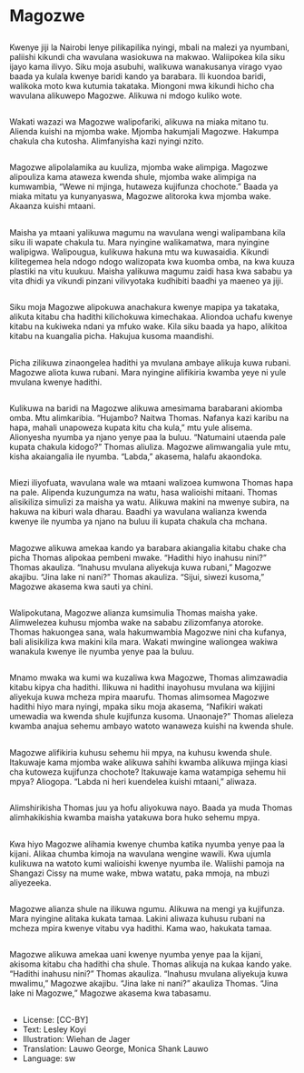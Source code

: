# Magozwe

##
Kwenye jiji la Nairobi lenye pilikapilika nyingi, mbali na malezi ya nyumbani, paliishi kikundi cha wavulana wasiokuwa na makwao. Waliipokea kila siku ijayo kama ilivyo. Siku moja asubuhi, walikuwa wanakusanya virago vyao baada ya kulala kwenye baridi kando ya barabara. Ili kuondoa baridi, walikoka moto kwa kutumia takataka. Miongoni mwa kikundi hicho cha wavulana alikuwepo Magozwe. Alikuwa ni mdogo kuliko wote.

##
Wakati wazazi wa Magozwe walipofariki, alikuwa na miaka mitano tu. Alienda kuishi na mjomba wake. Mjomba hakumjali Magozwe. Hakumpa chakula cha kutosha. Alimfanyisha kazi nyingi nzito.

##
Magozwe alipolalamika au kuuliza, mjomba wake alimpiga. Magozwe alipouliza kama ataweza kwenda shule, mjomba wake alimpiga na kumwambia, “Wewe ni mjinga, hutaweza kujifunza chochote.” Baada ya miaka mitatu ya kunyanyaswa, Magozwe alitoroka kwa mjomba wake. Akaanza kuishi mtaani.

##
Maisha ya mtaani yalikuwa magumu na wavulana wengi walipambana kila siku ili wapate chakula tu. Mara nyingine walikamatwa, mara nyingine walipigwa. Walipougua, kulikuwa hakuna mtu wa kuwasaidia. Kikundi kilitegemea hela ndogo ndogo walizopata kwa kuomba omba, na kwa kuuza plastiki na vitu kuukuu. Maisha yalikuwa magumu zaidi hasa kwa sababu ya vita dhidi ya vikundi pinzani vilivyotaka kudhibiti baadhi ya maeneo ya jiji.

##
Siku moja Magozwe alipokuwa anachakura kwenye mapipa ya takataka, alikuta kitabu cha hadithi kilichokuwa kimechakaa. Aliondoa uchafu kwenye kitabu na kukiweka ndani ya mfuko wake. Kila siku baada ya hapo, alikitoa kitabu na kuangalia picha. Hakujua kusoma maandishi.

##
Picha zilikuwa zinaongelea hadithi ya mvulana ambaye alikuja kuwa rubani. Magozwe aliota kuwa rubani. Mara nyingine alifikiria kwamba yeye ni yule mvulana kwenye hadithi.

##
Kulikuwa na baridi na Magozwe alikuwa amesimama barabarani akiomba omba. Mtu alimkaribia. “Hujambo? Naitwa Thomas. Nafanya kazi karibu na hapa, mahali unapoweza kupata kitu cha kula,” mtu yule alisema. Alionyesha nyumba ya njano yenye paa la buluu. “Natumaini utaenda pale kupata chakula kidogo?” Thomas aliuliza. Magozwe alimwangalia yule mtu, kisha akaiangalia ile nyumba. “Labda,” akasema, halafu akaondoka.

##
Miezi iliyofuata, wavulana wale wa mtaani walizoea kumwona Thomas hapa na pale. Alipenda kuzungumza na watu, hasa walioishi mitaani. Thomas alisikiliza simulizi za maisha ya watu. Alikuwa makini na mwenye subira, na hakuwa na kiburi wala dharau. Baadhi ya wavulana walianza kwenda kwenye ile nyumba ya njano na buluu ili kupata chakula cha mchana.

##
Magozwe alikuwa amekaa kando ya barabara akiangalia kitabu chake cha picha Thomas alipokaa pembeni mwake. “Hadithi hiyo inahusu nini?” Thomas akauliza. “Inahusu mvulana aliyekuja kuwa rubani,” Magozwe akajibu. “Jina lake ni nani?” Thomas akauliza. “Sijui, siwezi kusoma,” Magozwe akasema kwa sauti ya chini.

##
Walipokutana, Magozwe alianza kumsimulia Thomas maisha yake. Alimwelezea kuhusu mjomba wake na sababu zilizomfanya atoroke. Thomas hakuongea sana, wala hakumwambia Magozwe nini cha kufanya, bali alisikiliza kwa makini kila mara. Wakati mwingine waliongea wakiwa wanakula kwenye ile nyumba yenye paa la buluu.

##
Mnamo mwaka wa kumi wa kuzaliwa kwa Magozwe, Thomas alimzawadia kitabu kipya cha hadithi. Ilikuwa ni hadithi inayohusu mvulana wa kijijini aliyekuja kuwa mcheza mpira maarufu. Thomas alimsomea Magozwe hadithi hiyo mara nyingi, mpaka siku moja akasema, “Nafikiri wakati umewadia wa kwenda shule kujifunza kusoma. Unaonaje?” Thomas alieleza kwamba anajua sehemu ambayo watoto wanaweza kuishi na kwenda shule.

##
Magozwe alifikiria kuhusu sehemu hii mpya, na kuhusu kwenda shule. Itakuwaje kama mjomba wake alikuwa sahihi kwamba alikuwa mjinga kiasi cha kutoweza kujifunza chochote? Itakuwaje kama watampiga sehemu hii mpya? Aliogopa. “Labda ni heri kuendelea kuishi mtaani,” aliwaza.

##
Alimshirikisha Thomas juu ya hofu aliyokuwa nayo. Baada ya muda Thomas alimhakikishia kwamba maisha yatakuwa bora huko sehemu mpya.

##
Kwa hiyo Magozwe alihamia kwenye chumba katika nyumba yenye paa la kijani. Alikaa chumba kimoja na wavulana wengine wawili. Kwa ujumla kulikuwa na watoto kumi walioishi kwenye nyumba ile. Waliishi pamoja na Shangazi Cissy na mume wake, mbwa watatu, paka mmoja, na mbuzi aliyezeeka.

##
Magozwe alianza shule na ilikuwa ngumu. Alikuwa na mengi ya kujifunza. Mara nyingine alitaka kukata tamaa. Lakini aliwaza kuhusu rubani na mcheza mpira kwenye vitabu vya hadithi. Kama wao, hakukata tamaa.

##
Magozwe alikuwa amekaa uani kwenye nyumba yenye paa la kijani, akisoma kitabu cha hadithi cha shule. Thomas alikuja na kukaa kando yake. “Hadithi inahusu nini?” Thomas akauliza. “Inahusu mvulana aliyekuja kuwa mwalimu,” Magozwe akajibu. “Jina lake ni nani?” akauliza Thomas. “Jina lake ni Magozwe,” Magozwe akasema kwa tabasamu.

##
* License: [CC-BY]
* Text: Lesley Koyi
* Illustration: Wiehan de Jager
* Translation: Lauwo George, Monica Shank Lauwo
* Language: sw
